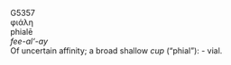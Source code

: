 <body>
  <p>G5357<br>  φιάλη  <br> phialē  <br><i>fee-al‘-ay </i><br>Of uncertain affinity; a broad shallow <i>cup</i> (“phial”): - vial.<br></p>
 </body>
